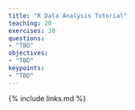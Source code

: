 ```yaml
---
title: "R Data Analysis Tutorial"
teaching: 20
exercises: 30
questions:
- "TBD"
objectives:
- "TBD"
keypoints:
- "TBD"
---
```




{% include links.md %}
